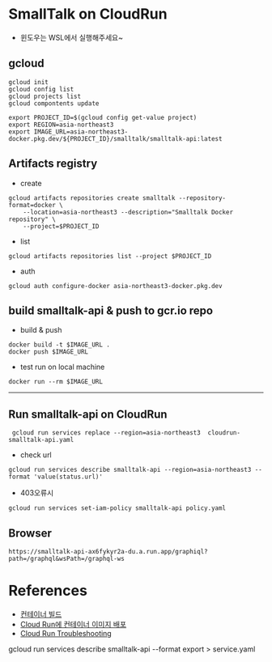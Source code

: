 # SmallTalk on CloudRun
- 윈도우는 WSL에서 실행해주세요~

## gcloud
```shell
gcloud init
gcloud config list
gcloud projects list
gcloud compontents update
```

```
export PROJECT_ID=$(gcloud config get-value project)
export REGION=asia-northeast3
export IMAGE_URL=asia-northeast3-docker.pkg.dev/${PROJECT_ID}/smalltalk/smalltalk-api:latest
```

## Artifacts registry

- create

```shell
gcloud artifacts repositories create smalltalk --repository-format=docker \
    --location=asia-northeast3 --description="Smalltalk Docker repository" \
    --project=$PROJECT_ID
```

- list

```shell
gcloud artifacts repositories list --project $PROJECT_ID
```

- auth

```shell
gcloud auth configure-docker asia-northeast3-docker.pkg.dev
```



## build smalltalk-api & push to gcr.io repo

- build & push
```shell
docker build -t $IMAGE_URL .
docker push $IMAGE_URL
```

- test run on local machine
```
docker run --rm $IMAGE_URL
```

---
## Run smalltalk-api on CloudRun

```shell
 gcloud run services replace --region=asia-northeast3  cloudrun-smalltalk-api.yaml
```

- check url
```shell
gcloud run services describe smalltalk-api --region=asia-northeast3 --format 'value(status.url)'
```

- 403오류시 
```
gcloud run services set-iam-policy smalltalk-api policy.yaml
```

## Browser
```
https://smalltalk-api-ax6fykyr2a-du.a.run.app/graphiql?path=/graphql&wsPath=/graphql-ws
```

# References
 - [컨테이너 빌드](https://cloud.google.com/run/docs/building/containers?hl=ko)
 - [Cloud Run에 컨테이너 이미지 배포](https://cloud.google.com/run/docs/deploying?hl=ko)
 - [Cloud Run Troubleshooting](https://cloud.google.com/run/docs/troubleshooting?hl=ko)

 gcloud run services describe smalltalk-api --format export > service.yaml
